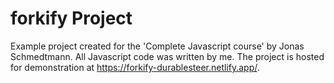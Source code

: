 # forkify Project

Example project created for the 'Complete Javascript course' by Jonas Schmedtmann.
All Javascript code was written by me.
The project is hosted for demonstration at https://forkify-durablesteer.netlify.app/.
